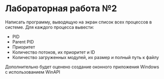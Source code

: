 # Лабораторная работа №2
Написать программу, выводящую на экран список всех процессов в системе. Для каждого процесса вывести:

- PID 
- Parent PID
- Приоритет
- Количество потоков, их приоритет и ID
- Количество загруженных модулей, их размер и полный путь к файлу

Дополнительно будет оценено создание оконного приложения Windows c использованием WinAPI
